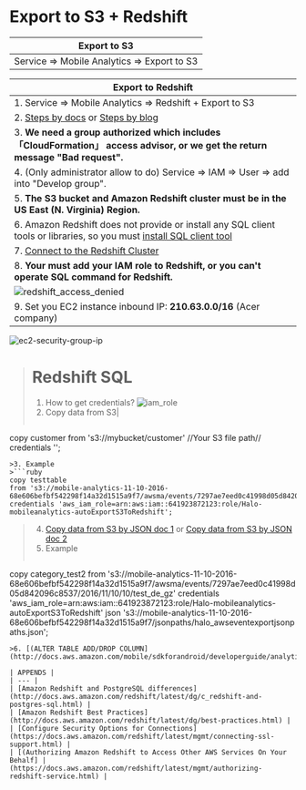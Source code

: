 # Export to S3 + Redshift

| Export to S3 |
| --- |
| Service => Mobile Analytics => Export to S3 |

| Export to Redshift |
| --- |
|1. Service => Mobile Analytics => Redshift + Export to S3 |
|2.  [Steps by docs](https://aws.amazon.com/tw/blogs/aws/export-amazon-mobile-analytics-to-redshift-automatically/)  or [Steps by blog](http://docs.aws.amazon.com/mobileanalytics/latest/ug/auto-export-getting-started-redshift.html)|
|3. **We need a group authorized which includes 「CloudFormation」 access advisor, or we get the return message "Bad request".**|
|4. (Only administrator allow to do) Service => IAM => User => add into "Develop group".|
|5. **The S3 bucket and Amazon Redshift cluster must be in the US East (N. Virginia) Region.**|
|6. Amazon Redshift does not provide or install any SQL client tools or libraries, so you must [install SQL client tool](http://docs.aws.amazon.com/redshift/latest/gsg/rs-gsg-prereq.html) |
|7. [Connect to the Redshift Cluster](http://docs.aws.amazon.com/redshift/latest/gsg/rs-gsg-connect-to-cluster.html) |
|8. **Your must add your IAM role to Redshift, or you can't operate SQL command for Redshift.**|
|![redshift_access_denied](https://cloud.githubusercontent.com/assets/22315139/24493702/5c831bf4-1562-11e7-966d-827fb16e90b4.png)|
|9. Set you EC2 instance inbound IP: **210.63.0.0/16** (Acer company)|
![ec2-security-group-ip](https://cloud.githubusercontent.com/assets/22315139/24493705/5dd096e4-1562-11e7-9248-de63148a52a1.png)

># Redshift SQL  
>1. How to get credentials? 
>![iam_role](https://cloud.githubusercontent.com/assets/22315139/24493697/59d6d35a-1562-11e7-9a38-5029cb82d500.png)
>2. Copy data from S3|
>```ruby
  copy customer
  from 's3://mybucket/customer'  //Your S3 file path//
  credentials '<aws-auth-args>';
  ```
>3. Example
>```ruby
  copy testtable
  from 's3://mobile-analytics-11-10-2016-68e606befbf542298f14a32d1515a9f7/awsma/events/7297ae7eed0c41998d05d842096c8537/2016/11/10/10/test_de_gz'
  credentials 'aws_iam_role=arn:aws:iam::641923872123:role/Halo-mobileanalytics-autoExportS3ToRedshift';
```
>4. [Copy data from S3 by JSON doc 1](http://docs.aws.amazon.com/redshift/latest/dg/copy-usage_notes-copy-from-json.html) or [Copy data from S3 by JSON doc 2](http://docs.aws.amazon.com/redshift/latest/dg/r_COPY_command_examples.html#r_COPY_command_examples-copy-from-json)
>5. Example
>```ruby
copy category_test2
from 's3://mobile-analytics-11-10-2016-68e606befbf542298f14a32d1515a9f7/awsma/events/7297ae7eed0c41998d05d842096c8537/2016/11/10/10/test_de_gz'
credentials 'aws_iam_role=arn:aws:iam::641923872123:role/Halo-mobileanalytics-autoExportS3ToRedshift'
json 's3://mobile-analytics-11-10-2016-68e606befbf542298f14a32d1515a9f7/jsonpaths/halo_awseventexportjsonpaths.json';
```
>6. [(ALTER TABLE ADD/DROP COLUMN](http://docs.aws.amazon.com/mobile/sdkforandroid/developerguide/analytics.html)

| APPENDS |
| --- |
| [Amazon Redshift and PostgreSQL differences](http://docs.aws.amazon.com/redshift/latest/dg/c_redshift-and-postgres-sql.html) |
| [Amazon Redshift Best Practices](http://docs.aws.amazon.com/redshift/latest/dg/best-practices.html) |
| [Configure Security Options for Connections](https://docs.aws.amazon.com/redshift/latest/mgmt/connecting-ssl-support.html) |
| [(Authorizing Amazon Redshift to Access Other AWS Services On Your Behalf] |(https://docs.aws.amazon.com/redshift/latest/mgmt/authorizing-redshift-service.html) |

